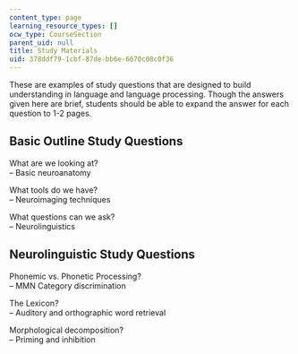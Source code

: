 ```yaml
---
content_type: page
learning_resource_types: []
ocw_type: CourseSection
parent_uid: null
title: Study Materials
uid: 378ddf79-1cbf-87de-bb6e-6670c08c0f36
---
```


These are examples of study questions that are designed to build understanding in language and language processing. Though the answers given here are brief, students should be able to expand the answer for each question to 1-2 pages.

Basic Outline Study Questions
-----------------------------

What are we looking at?  
– Basic neuroanatomy  
  
What tools do we have?  
– Neuroimaging techniques  
  
What questions can we ask?  
– Neurolinguistics

Neurolinguistic Study Questions
-------------------------------

Phonemic vs. Phonetic Processing?  
– MMN Category discrimination  
  
The Lexicon?  
– Auditory and orthographic word retrieval  
  
Morphological decomposition?  
– Priming and inhibition